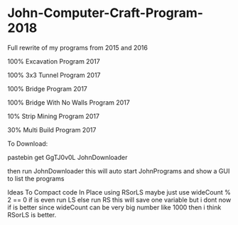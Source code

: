 # John-Computer-Craft-Program-2018
Full rewrite of my programs from 2015 and 2016

100% Excavation Program 2017

100% 3x3 Tunnel Program 2017

100% Bridge Program 2017

100% Bridge With No Walls Program 2017

10% Strip Mining Program 2017

30% Multi Build Program 2017

To Download:

pastebin get GgTJ0v0L JohnDownloader

then run JohnDownloader this will auto start JohnPrograms and show a GUI to  list the programs

Ideas To Compact code
In Place using RSorLS maybe just use wideCount % 2 == 0 if is even
run LS else run RS this will save one variable but i dont now if is better since
wideCount can be very big number like 1000 then i think RSorLS is better.

